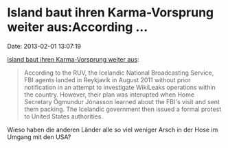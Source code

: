 Island baut ihren Karma-Vorsprung weiter aus:According \...
===========================================================

Date: 2013-02-01 13:07:19

[Island baut ihren Karma-Vorsprung weiter
aus](http://clevelandleader.com/node/20013):

> According to the RUV, the Icelandic National Broadcasting Service, FBI
> agents landed in Reykjavík in August 2011 without prior notification
> in an attempt to investigate WikiLeaks operations within the country.
> However, their plan was interupted when Home Secretary Ögmundur
> Jónasson learned about the FBI\'s visit and sent them packing. The
> Icelandic government then issued a formal protest to United States
> authorities.

Wieso haben die anderen Länder alle so viel weniger Arsch in der Hose im
Umgang mit den USA?
